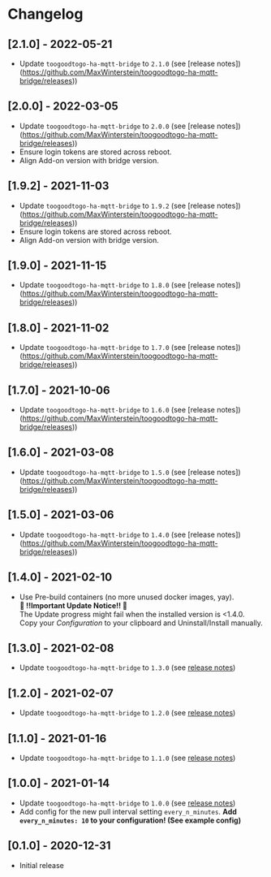 # Changelog

## [2.1.0] - 2022-05-21

- Update `toogoodtogo-ha-mqtt-bridge` to `2.1.0` (see [release notes])(https://github.com/MaxWinterstein/toogoodtogo-ha-mqtt-bridge/releases))

## [2.0.0] - 2022-03-05

- Update `toogoodtogo-ha-mqtt-bridge` to `2.0.0` (see [release notes])(https://github.com/MaxWinterstein/toogoodtogo-ha-mqtt-bridge/releases))
- Ensure login tokens are stored across reboot.
- Align Add-on version with bridge version.

## [1.9.2] - 2021-11-03

- Update `toogoodtogo-ha-mqtt-bridge` to `1.9.2` (see [release notes])(https://github.com/MaxWinterstein/toogoodtogo-ha-mqtt-bridge/releases))
- Ensure login tokens are stored across reboot.
- Align Add-on version with bridge version.

## [1.9.0] - 2021-11-15

- Update `toogoodtogo-ha-mqtt-bridge` to `1.8.0` (see [release notes])(https://github.com/MaxWinterstein/toogoodtogo-ha-mqtt-bridge/releases))

## [1.8.0] - 2021-11-02

- Update `toogoodtogo-ha-mqtt-bridge` to `1.7.0` (see [release notes])(https://github.com/MaxWinterstein/toogoodtogo-ha-mqtt-bridge/releases))

## [1.7.0] - 2021-10-06

- Update `toogoodtogo-ha-mqtt-bridge` to `1.6.0` (see [release notes])(https://github.com/MaxWinterstein/toogoodtogo-ha-mqtt-bridge/releases))

## [1.6.0] - 2021-03-08

- Update `toogoodtogo-ha-mqtt-bridge` to `1.5.0` (see [release notes])(https://github.com/MaxWinterstein/toogoodtogo-ha-mqtt-bridge/releases))

## [1.5.0] - 2021-03-06

- Update `toogoodtogo-ha-mqtt-bridge` to `1.4.0` (see [release notes])(https://github.com/MaxWinterstein/toogoodtogo-ha-mqtt-bridge/releases))

## [1.4.0] - 2021-02-10

- Use Pre-build containers (no more unused docker images, yay).  
  **🚨 !!Important Update Notice!! 🚨**  
  The Update progress might fail when the installed version is <1.4.0.  
  Copy your _Configuration_ to your clipboard and Uninstall/Install manually.

## [1.3.0] - 2021-02-08

- Update `toogoodtogo-ha-mqtt-bridge` to `1.3.0` (see [release notes](https://github.com/MaxWinterstein/toogoodtogo-ha-mqtt-bridge/releases))

## [1.2.0] - 2021-02-07

- Update `toogoodtogo-ha-mqtt-bridge` to `1.2.0` (see [release notes](https://github.com/MaxWinterstein/toogoodtogo-ha-mqtt-bridge/releases))

## [1.1.0] - 2021-01-16

- Update `toogoodtogo-ha-mqtt-bridge` to `1.1.0` (see [release notes](https://github.com/MaxWinterstein/toogoodtogo-ha-mqtt-bridge/releases))

## [1.0.0] - 2021-01-14

- Update `toogoodtogo-ha-mqtt-bridge` to `1.0.0` (see [release notes](https://github.com/MaxWinterstein/toogoodtogo-ha-mqtt-bridge/releases))
- Add config for the new pull interval setting `every_n_minutes`.
  **Add `every_n_minutes: 10` to your configuration! (See example config)**

## [0.1.0] - 2020-12-31

- Initial release
